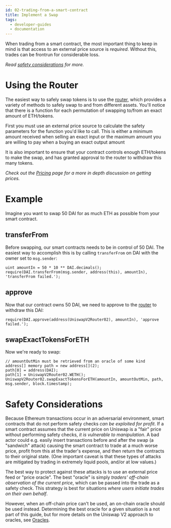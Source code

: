 ```yaml
---
id: 02-trading-from-a-smart-contract
title: Implement a Swap
tags:
  - developer-guides
  - documentation
---
```


When trading from a smart contract, the most important thing to keep in mind is that access to an external price source is _required_. Without this, trades can be frontrun for considerable loss.

_Read [safety considerations](#safety-considerations) for more._

# Using the Router

The easiest way to safely swap tokens is to use the [router](../../reference/smart-contracts/06-router02.md), which provides a variety of methods to safely swap to and from different assets. You'll notice that there is a function for each permutation of swapping to/from an exact amount of ETH/tokens.

First you must use an external price source to calculate the safety parameters for the function you'd like to call. This is either a minimum amount received when selling an exact input or the maximum amount you are willing to pay when a buying an exact output amount

It is also important to ensure that your contract controls enough ETH/tokens to make the swap, and has granted approval to the router to withdraw this many tokens.

_Check out the [Pricing](../../concepts/03-advanced-topics/02-pricing.md#pricing-trades) page for a more in depth discussion on getting prices._

# Example

Imagine you want to swap 50 DAI for as much ETH as possible from your smart contract.

## transferFrom

Before swapping, our smart contracts needs to be in control of 50 DAI. The easiest way to accomplish this is by calling `transferFrom` on DAI with the owner set to `msg.sender`:

```solidity
uint amountIn = 50 * 10 ** DAI.decimals();
require(DAI.transferFrom(msg.sender, address(this), amountIn), 'transferFrom failed.');
```

## approve

Now that our contract owns 50 DAI, we need to approve to the [router](../../reference/smart-contracts/06-router02.md) to withdraw this DAI:

```solidity
require(DAI.approve(address(UniswapV2Router02), amountIn), 'approve failed.');
```

## swapExactTokensForETH

Now we're ready to swap:

```solidity
// amountOutMin must be retrieved from an oracle of some kind
address[] memory path = new address[](2);
path[0] = address(DAI);
path[1] = UniswapV2Router02.WETH();
UniswapV2Router02.swapExactTokensForETH(amountIn, amountOutMin, path, msg.sender, block.timestamp);
```

# Safety Considerations

Because Ethereum transactions occur in an adversarial environment, smart contracts that do not perform safety checks _can be exploited for profit_. If a smart contract assumes that the current price on Uniswap is a "fair" price without performing safety checks, _it is vulnerable to manipulation_. A bad actor could e.g. easily insert transactions before and after the swap (a "sandwich" attack) causing the smart contract to trade at a much worse price, profit from this at the trader's expense, and then return the contracts to their original state. (One important caveat is that these types of attacks are mitigated by trading in extremely liquid pools, and/or at low values.)

The best way to protect against these attacks is to use an external price feed or "price oracle". The best "oracle" is simply _traders' off-chain observation of the current price_, which can be passed into the trade as a safety check. This strategy is best for situations _where users initiate trades on their own behalf_.

However, when an off-chain price can't be used, an on-chain oracle should be used instead. Determining the best oracle for a given situation is a not part of this guide, but for more details on the Uniswap V2 approach to oracles, see [Oracles](../../concepts/02-core-concepts/04-oracles.md).
